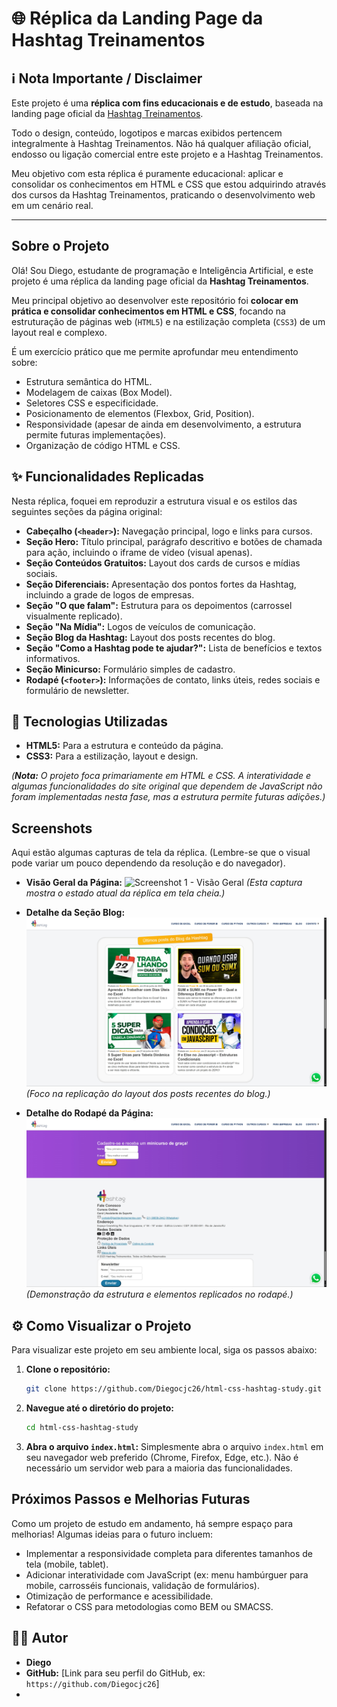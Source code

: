 # 🌐 Réplica da Landing Page da Hashtag Treinamentos

## ℹ️ Nota Importante / Disclaimer

Este projeto é uma **réplica com fins educacionais e de estudo**, baseada na landing page oficial da [Hashtag Treinamentos](https://www.hashtagtreinamentos.com/).

Todo o design, conteúdo, logotipos e marcas exibidos pertencem integralmente à Hashtag Treinamentos. Não há qualquer afiliação oficial, endosso ou ligação comercial entre este projeto e a Hashtag Treinamentos.

Meu objetivo com esta réplica é puramente educacional: aplicar e consolidar os conhecimentos em HTML e CSS que estou adquirindo através dos cursos da Hashtag Treinamentos, praticando o desenvolvimento web em um cenário real.

---

## Sobre o Projeto

Olá! Sou Diego, estudante de programação e Inteligência Artificial, e este projeto é uma réplica da landing page oficial da **Hashtag Treinamentos**.

Meu principal objetivo ao desenvolver este repositório foi **colocar em prática e consolidar conhecimentos em HTML e CSS**, focando na estruturação de páginas web (`HTML5`) e na estilização completa (`CSS3`) de um layout real e complexo.

É um exercício prático que me permite aprofundar meu entendimento sobre:

- Estrutura semântica do HTML.
- Modelagem de caixas (Box Model).
- Seletores CSS e especificidade.
- Posicionamento de elementos (Flexbox, Grid, Position).
- Responsividade (apesar de ainda em desenvolvimento, a estrutura permite futuras implementações).
- Organização de código HTML e CSS.

## ✨ Funcionalidades Replicadas

Nesta réplica, foquei em reproduzir a estrutura visual e os estilos das seguintes seções da página original:

- **Cabeçalho (`<header>`):** Navegação principal, logo e links para cursos.
- **Seção Hero:** Título principal, parágrafo descritivo e botões de chamada para ação, incluindo o iframe de vídeo (visual apenas).
- **Seção Conteúdos Gratuitos:** Layout dos cards de cursos e mídias sociais.
- **Seção Diferenciais:** Apresentação dos pontos fortes da Hashtag, incluindo a grade de logos de empresas.
- **Seção "O que falam":** Estrutura para os depoimentos (carrossel visualmente replicado).
- **Seção "Na Mídia":** Logos de veículos de comunicação.
- **Seção Blog da Hashtag:** Layout dos posts recentes do blog.
- **Seção "Como a Hashtag pode te ajudar?":** Lista de benefícios e textos informativos.
- **Seção Minicurso:** Formulário simples de cadastro.
- **Rodapé (`<footer>`):** Informações de contato, links úteis, redes sociais e formulário de newsletter.

## 🚀 Tecnologias Utilizadas

- **HTML5:** Para a estrutura e conteúdo da página.
- **CSS3:** Para a estilização, layout e design.

_(**Nota:** O projeto foca primariamente em HTML e CSS. A interatividade e algumas funcionalidades do site original que dependem de JavaScript não foram implementadas nesta fase, mas a estrutura permite futuras adições.)_

## Screenshots

Aqui estão algumas capturas de tela da réplica. (Lembre-se que o visual pode variar um pouco dependendo da resolução e do navegador).

- **Visão Geral da Página:**
  ![Screenshot 1 - Visão Geral](./screenshots/full_home-hashtag.png)
  _(Esta captura mostra o estado atual da réplica em tela cheia.)_

- **Detalhe da Seção Blog:**
  ![Screenshot 2 - Seção Blog](./screenshots/Blog-Hashtag.png)
  _(Foco na replicação do layout dos posts recentes do blog.)_

- **Detalhe do Rodapé da Página:**
  ![Screenshot 3 - Seção Rodape](./screenshots/rodape-hashtag.png)
  _(Demonstração da estrutura e elementos replicados no rodapé.)_

## ⚙️ Como Visualizar o Projeto

Para visualizar este projeto em seu ambiente local, siga os passos abaixo:

1.  **Clone o repositório:**
    ```bash
    git clone https://github.com/Diegocjc26/html-css-hashtag-study.git
    ```
2.  **Navegue até o diretório do projeto:**
    ```bash
    cd html-css-hashtag-study
    ```
3.  **Abra o arquivo `index.html`:**
    Simplesmente abra o arquivo `index.html` em seu navegador web preferido (Chrome, Firefox, Edge, etc.). Não é necessário um servidor web para a maioria das funcionalidades.

## Próximos Passos e Melhorias Futuras

Como um projeto de estudo em andamento, há sempre espaço para melhorias! Algumas ideias para o futuro incluem:

- Implementar a responsividade completa para diferentes tamanhos de tela (mobile, tablet).
- Adicionar interatividade com JavaScript (ex: menu hambúrguer para mobile, carrosséis funcionais, validação de formulários).
- Otimização de performance e acessibilidade.
- Refatorar o CSS para metodologias como BEM ou SMACSS.

## 🧑‍💻 Autor

- **Diego**
- **GitHub:** [Link para seu perfil do GitHub, ex: `https://github.com/Diegocjc26`]
-
